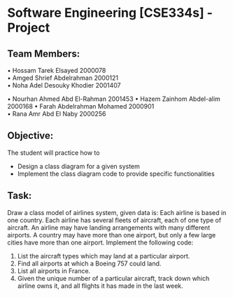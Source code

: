 # Software Engineering [CSE334s] - Project 

## Team Members: 
• Hossam Tarek Elsayed   2000078  
• Amged Shrief Abdelrahman  2000121  
• Noha Adel Desouky Khodier  2001407 

• Nourhan Ahmed Abd El-Rahman 2001453 
• Hazem Zainhom Abdel-alim   2000168 
• Farah Abdelrahman Mohamed  2000901   
• Rana Amr Abd El Naby   2000256

## Objective:
The student will practice how to
- Design a class diagram for a given system
- Implement the class diagram code to provide specific functionalities

  
## Task:
Draw a class model of airlines system, given data is:
Each airline is based in one country.
Each airline has several fleets of aircraft, each of one type of aircraft.
An airline may have landing arrangements with many different airports.
A country may have more than one airport, but only a few large cities have more
than one airport.
Implement the following code:
1. List the aircraft types which may land at a particular airport.
2. Find all airports at which a Boeing 757 could land.
3. List all airports in France.
4. Given the unique number of a particular aircraft, track down which airline owns it,
and all flights it has made in the last week.

